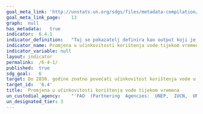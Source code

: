 ```yaml
---	
goal_meta_link:	'http://unstats.un.org/sdgs/files/metadata-compilation/Metadata-Goal-6.pdf'
goal_meta_link_page:	13
graph:	null
has_metadata:	true
indicator:	6.4.1
indicator_definition:	"Taj se pokazatelj definira kao output koji je povučen iz određenog sektora tijekom vremena  po volumenu (neto)  (koji pokazuje trend u učinkovitosti korištenja vode). Nakon kodiranja ISIC 4, sektori se definiraju kao poljoprivreda, šumarstvo i ribarstvo (ISIC 4-A); proizvodnja, konstrukcija, rudarstvo i vađenje (ISIC 4-B, 4-C i 4-F); industrija električne energije (ISIC 4-D); i javni sektor (ISIC 4-E). U svrhu ove napomene, upotrebljava se sljedeća terminologija: \ t upotreba vode: opći nespecifični izraz koji opisuje bilo koju radnju kroz koju voda pruža uslugu. \ zahvaćanje vode : voda izvučena iz rijeke, jezera, rezervoara ili vodonosnika (V) Povratak vode: voda koja se vraća na rijeku, jezero, rezervoar ili vodonosnik (R) \ tNa odvod vode: zahvaćena voda (V) minus povratni protok (R) Napomena: Ako nema podataka o (R) ) će se koristiti."
indicator_name:	Promjena u učinkovitosti korištenja vode tijekom vremena
indicator_variable:	null
layout:	indicator
permalink:	/6-4-1/
published:	true  
sdg_goal:	6
target:	Do 2030. godine znatno povećati učinkovitost korištenja vode u svim sektorima i osigurati održivo zahvaćanje i opskrbu slatkom vodom kako bi se riješila nestašica vode i znatno smanjila broj ljudi koji pate od nedostatka vode.
target_id:	'6.4'
title:	Promjena u učinkovitosti korištenja vode tijekom vremena
un_custodial_agency:	"'FAO  (Partnering  Agencies:  UNEP,  IUCN,  UNSD,  OECD,  Eurostat)'"
un_designated_tier:	3
---	
```

